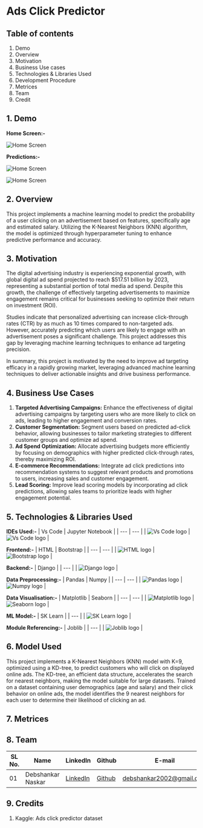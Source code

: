 # Ads Click Predictor

## Table of contents

1. Demo
2. Overview
3. Motivation
4. Business Use cases
5. Technologies & Libraries Used
6. Development Procedure
7. Metrices
8. Team
9. Credit

## 1. Demo

**Home Screen:-**

![Home Screen](https://github.com/Deb2Dev/adsClickPredictor/blob/main/Logos/Screenshot%20(445).png)

**Predictions:-**

![Home Screen](https://github.com/Deb2Dev/adsClickPredictor/blob/main/Logos/Screenshot%20(445).png)

![Home Screen](https://github.com/Deb2Dev/adsClickPredictor/blob/main/Logos/Screenshot%20(445).png)
## 2. Overview

This project implements a machine learning model to predict the probability of a user clicking on an advertisement based on features, specifically age and estimated salary. Utilizing the K-Nearest Neighbors (KNN) algorithm, the model is optimized through hyperparameter tuning to enhance predictive performance and accuracy.

## 3. Motivation

The digital advertising industry is experiencing exponential growth, with global digital ad spend projected to reach $517.51 billion by 2023, representing a substantial portion of total media ad spend. Despite this growth, the challenge of effectively targeting advertisements to maximize engagement remains critical for businesses seeking to optimize their return on investment (ROI).

Studies indicate that personalized advertising can increase click-through rates (CTR) by as much as 10 times compared to non-targeted ads. However, accurately predicting which users are likely to engage with an advertisement poses a significant challenge. This project addresses this gap by leveraging machine learning techniques to enhance ad targeting precision.
  
In summary, this project is motivated by the need to improve ad targeting efficacy in a rapidly growing market, leveraging advanced machine learning techniques to deliver actionable insights and drive business performance.

## 4. Business Use Cases

1. **Targeted Advertising Campaigns:** Enhance the effectiveness of digital advertising campaigns by targeting users who are more likely to click on ads, leading to higher engagement and conversion rates.
2. **Customer Segmentation:** Segment users based on predicted ad-click behavior, allowing businesses to tailor marketing strategies to different customer groups and optimize ad spend.
3. **Ad Spend Optimization:** Allocate advertising budgets more efficiently by focusing on demographics with higher predicted click-through rates, thereby maximizing ROI.
4. **E-commerce Recommendations:** Integrate ad click predictions into recommendation systems to suggest relevant products and promotions to users, increasing sales and customer engagement.
5. **Lead Scoring:** Improve lead scoring models by incorporating ad click predictions, allowing sales teams to prioritize leads with higher engagement potential.

## 5. Technologies & Libraries Used

**IDEs Used:-**
| Vs Code | Jupyter Notebook |
| --- | --- |
| ![Vs Code logo](https://github.com/Deb2Dev/adsClickPredictor/blob/main/Logos/vscode_logo.jpg) | ![Vs Code logo](https://github.com/Deb2Dev/adsClickPredictor/blob/main/Logos/jupyter_logo.png) |

**Frontend:-**
| HTML | Bootstrap |
| --- | --- |
| ![HTML logo](https://github.com/Deb2Dev/adsClickPredictor/blob/main/Logos/html5_logo.jpg) | ![Bootstrap logo](https://github.com/Deb2Dev/adsClickPredictor/blob/main/Logos/bootstrap5_logo.jpg) |

**Backend:-**
| Django |
| --- |
| ![Django logo](https://github.com/Deb2Dev/adsClickPredictor/blob/main/Logos/django_logo.png) |

**Data Preprocessing:-**
| Pandas | Numpy |
| --- | --- |
| ![Pandas logo](https://github.com/Deb2Dev/adsClickPredictor/blob/main/Logos/pandas_logo.png) | ![Numpy logo](https://github.com/Deb2Dev/adsClickPredictor/blob/main/Logos/numpy_logo.png) |

**Data Visualisation:-**
| Matplotlib | Seaborn |
| --- | --- |
| ![Matplotlib logo](https://github.com/Deb2Dev/adsClickPredictor/blob/main/Logos/matplotlib_logo.png) | ![Seaborn logo](https://github.com/Deb2Dev/adsClickPredictor/blob/main/Logos/seaborn_logo.png) |

**ML Model:-**
| SK Learn |
| --- |
| ![SK Learn logo](https://github.com/Deb2Dev/adsClickPredictor/blob/main/Logos/sklearn_logo.png) |

**Module Referencing:-**
| Joblib |
| --- |
| ![Joblib logo](https://github.com/Deb2Dev/adsClickPredictor/blob/main/Logos/joblib_logo.png) |

## 6. Model Used

This project implements a K-Nearest Neighbors (KNN) model with K=9, optimized using a KD-tree, to predict customers who will click on displayed online ads. The KD-tree, an efficient data structure, accelerates the search for nearest neighbors, making the model suitable for large datasets. Trained on a dataset containing user demographics (age and salary) and their click behavior on online ads, the model identifies the 9 nearest neighbors for each user to determine their likelihood of clicking an ad.

## 7. Metrices

## 8. Team

| SL No. | Name | LinkedIn | Github | E-mail |
| --- | --- | --- | --- | --- |
| 01 | Debshankar Naskar | [LinkedIn](https://www.linkedin.com/in/debshankar-naskar-07ba2222b) | [Github](https://github.com/Deb2Dev) | debshankar2002@gmail.com |

## 9. Credits

1. Kaggle: Ads click predictor dataset

